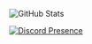 ![GitHub Stats](https://github-readme-stats.vercel.app/api?username=q4ow&theme=rose_pine&show_icons=true&hide_border=true&count_private=true)

<!-- ![GitHub Stats](https://github-readme-streak-stats.herokuapp.com/?user=q4ow&theme=tokyonight&hide_border=true) -->

<!-- ![GitHub Stats](https://github-readme-stats.vercel.app/api/top-langs/?username=q4ow&theme=tokyonight&show_icons=true&hide_border=true&compact=true) -->

[![Discord Presence](https://lanyard.cnrad.dev/api/1230319937155760131?theme=&bg=191724&hideBadges=true&showDisplayName=true&theme=dark)](https://discord.com/users/1230319937155760131)
